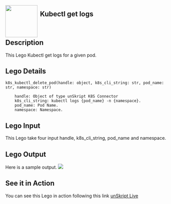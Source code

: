 [<img align="left" src="https://unskript.com/assets/favicon.png" width="100" height="100" style="padding-right: 5px">](https://unskript.com/assets/favicon.png) 
<h2>Kubectl get logs</h2>

<br>

## Description
This Lego Kubectl get logs for a given pod.


## Lego Details

    k8s_kubectl_delete_pod(handle: object, k8s_cli_string: str, pod_name: str, namespace: str)

        handle: Object of type unSkript K8S Connector
        k8s_cli_string: kubectl logs {pod_name} -n {namespace}.
        pod_name: Pod Name.
        namespace: Namespace.

## Lego Input
This Lego take four input handle, k8s_cli_string, pod_name and namespace.

## Lego Output
Here is a sample output.
<img src="./1.png">


## See it in Action

You can see this Lego in action following this link [unSkript Live](https://us.app.unskript.io)